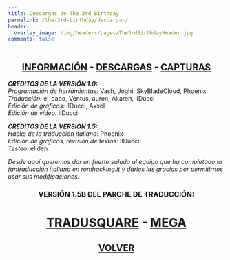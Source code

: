 ```yaml
---
title: Descargas de The 3rd Birthday
permalink: /the-3rd-birthday/descargar/
header:
  overlay_image: /img/headers/pages/The3rdBirthdayHeader.jpg
comments: false
---
```

<h2 style="text-align: center;"><strong><a href="/the-3rd-birthday/informacion/">INFORMACIÓN</a> - <a href="/the-3rd-birthday/descargar/">DESCARGAS</a> - <a href="/the-3rd-birthday/capturas/">CAPTURAS</a></strong></h2>

_**CRÉDITOS DE LA VERSIÓN 1.0:**_  
_Programación de herramientas:_ Vash, Joghi, SkyBladeCloud, Phoenix  
_Traducción:_ el_capo, Ventus, auron, Akareh, IlDucci  
_Edición de gráficos:_ IlDucci, Axxel  
_Edición de vídeo:_ IlDucci

_**CRÉDITOS DE LA VERSIÓN 1.5:**_  
_Hacks de la traducción italiana:_ Phoenix  
_Edición de gráficos, revisión de textos:_ IlDucci  
_Testeo:_ eliden

_Desde aquí queremos dar un fuerte saludo al equipo que ha completado la fantraducción 
italiana en romhacking.it y darles las gracias por permitirnos usar sus modificaciones._

<h3 style="text-align: center;">VERSIÓN 1.5B DEL PARCHE DE TRADUCCIÓN:</h3>

<h1 style="text-align: center;"><strong><a href="http://tradusquare.es/parches/TraduccionesTioVictor/T3B-V15B-TraduESP.7z" target="_blank">TRADUSQUARE</a> - <a href="https://mega.nz/file/AUdwRDrD#Tc9W1iwCv34CVQsnIFWxlLYeMeVaI8ddX94K4loAHYE" target="_blank">MEGA</a></strong></h1>

<h2 style="text-align: center;"><a href="/the-3rd-birthday/"><strong>VOLVER</strong></a></h2>


